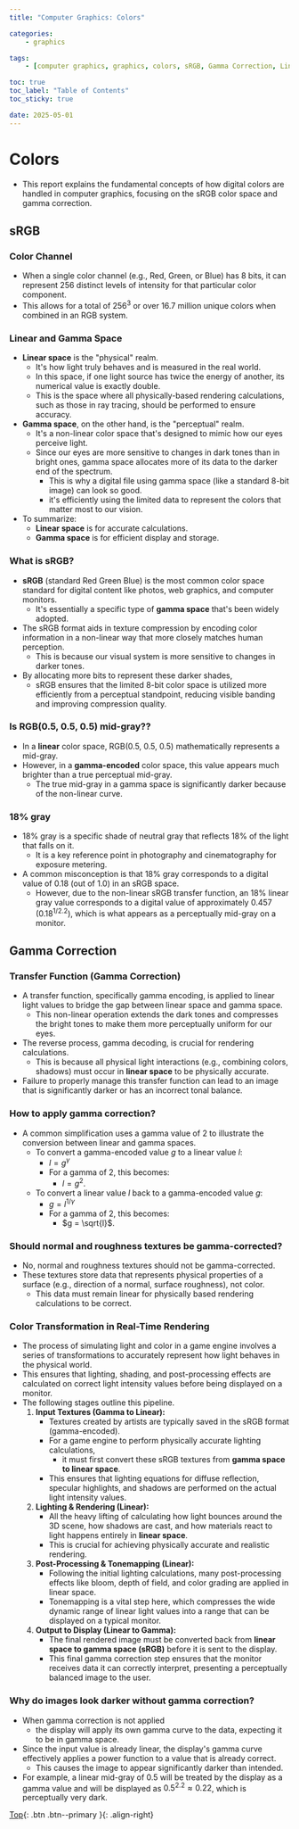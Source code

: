 ```yaml
---
title: "Computer Graphics: Colors"

categories:
    - graphics

tags:
    - [computer graphics, graphics, colors, sRGB, Gamma Correction, Linear space, Gamma space, Color Transformation]

toc: true
toc_label: "Table of Contents"
toc_sticky: true

date: 2025-05-01
---
```


# Colors
- This report explains the fundamental concepts of how digital colors are handled in computer graphics, focusing on the sRGB color space and gamma correction.

## sRGB
### Color Channel
- When a single color channel (e.g., Red, Green, or Blue) has 8 bits, it can represent 256 distinct levels of intensity for that particular color component.
- This allows for a total of $256^3$ or over 16.7 million unique colors when combined in an RGB system.

### Linear and Gamma Space
- **Linear space** is the "physical" realm.
    - It's how light truly behaves and is measured in the real world.
    - In this space, if one light source has twice the energy of another, its numerical value is exactly double.
    - This is the space where all physically-based rendering calculations, such as those in ray tracing, should be performed to ensure accuracy.
- **Gamma space**, on the other hand, is the "perceptual" realm.
    - It's a non-linear color space that's designed to mimic how our eyes perceive light.
    - Since our eyes are more sensitive to changes in dark tones than in bright ones, gamma space allocates more of its data to the darker end of the spectrum.
        - This is why a digital file using gamma space (like a standard 8-bit image) can look so good.
        - it's efficiently using the limited data to represent the colors that matter most to our vision. 
- To summarize:
    - **Linear space** is for accurate calculations.
    - **Gamma space** is for efficient display and storage.

### What is sRGB?
- **sRGB** (standard Red Green Blue) is the most common color space standard for digital content like photos, web graphics, and computer monitors.
    - It's essentially a specific type of **gamma space** that's been widely adopted.
- The sRGB format aids in texture compression by encoding color information in a non-linear way that more closely matches human perception. 
    - This is because our visual system is more sensitive to changes in darker tones. 
- By allocating more bits to represent these darker shades,
    - sRGB ensures that the limited 8-bit color space is utilized more efficiently from a perceptual standpoint, reducing visible banding and improving compression quality.

### Is RGB(0.5, 0.5, 0.5) mid-gray??
- In a **linear** color space, RGB(0.5, 0.5, 0.5) mathematically represents a mid-gray. 
- However, in a **gamma-encoded** color space, this value appears much brighter than a true perceptual mid-gray. 
    - The true mid-gray in a gamma space is significantly darker because of the non-linear curve.

### 18% gray
- 18% gray is a specific shade of neutral gray that reflects 18% of the light that falls on it. 
    - It is a key reference point in photography and cinematography for exposure metering. 
- A common misconception is that 18% gray corresponds to a digital value of 0.18 (out of 1.0) in an sRGB space.
    - However, due to the non-linear sRGB transfer function, an 18% linear gray value corresponds to a digital value of approximately 0.457 ($0.18^{1/2.2}$), which is what appears as a perceptually mid-gray on a monitor. 


## Gamma Correction
### Transfer Function (Gamma Correction)
- A transfer function, specifically gamma encoding, is applied to linear light values to bridge the gap between linear space and gamma space.
    - This non-linear operation extends the dark tones and compresses the bright tones to make them more perceptually uniform for our eyes.
- The reverse process, gamma decoding, is crucial for rendering calculations.
    - This is because all physical light interactions (e.g., combining colors, shadows) must occur in **linear space** to be physically accurate.
- Failure to properly manage this transfer function can lead to an image that is significantly darker or has an incorrect tonal balance.

### How to apply gamma correction?
- A common simplification uses a gamma value of 2 to illustrate the conversion between linear and gamma spaces.
    * To convert a gamma-encoded value $g$ to a linear value $l$:
        * $l = g^\gamma$
        * For a gamma of 2, this becomes:
            * $l = g^2$.
    * To convert a linear value $l$ back to a gamma-encoded value $g$:
        * $g = l^{1/\gamma}$
        * For a gamma of 2, this becomes:
            * $g = \sqrt{l}$.

### Should normal and roughness textures be gamma-corrected?
- No, normal and roughness textures should not be gamma-corrected.
- These textures store data that represents physical properties of a surface (e.g., direction of a normal, surface roughness), not color.
    - This data must remain linear for physically based rendering calculations to be correct.

### Color Transformation in Real-Time Rendering
- The process of simulating light and color in a game engine involves a series of transformations to accurately represent how light behaves in the physical world.
- This ensures that lighting, shading, and post-processing effects are calculated on correct light intensity values before being displayed on a monitor.
- The following stages outline this pipeline.
    1. **Input Textures (Gamma to Linear):**
        - Textures created by artists are typically saved in the sRGB format (gamma-encoded).
        - For a game engine to perform physically accurate lighting calculations,
            - it must first convert these sRGB textures from **gamma space to linear space**.
        - This ensures that lighting equations for diffuse reflection, specular highlights, and shadows are performed on the actual light intensity values.
    2. **Lighting & Rendering (Linear):**
       - All the heavy lifting of calculating how light bounces around the 3D scene, how shadows are cast, and how materials react to light happens entirely in **linear space**.
       - This is crucial for achieving physically accurate and realistic rendering.
    3. **Post-Processing & Tonemapping (Linear):**
       - Following the initial lighting calculations, many post-processing effects like bloom, depth of field, and color grading are applied in linear space.
       - Tonemapping is a vital step here, which compresses the wide dynamic range of linear light values into a range that can be displayed on a typical monitor.
    4. **Output to Display (Linear to Gamma):**
       - The final rendered image must be converted back from **linear space to gamma space (sRGB)** before it is sent to the display.
       - This final gamma correction step ensures that the monitor receives data it can correctly interpret, presenting a perceptually balanced image to the user.

### Why do images look darker without gamma correction?
- When gamma correction is not applied
    - the display will apply its own gamma curve to the data, expecting it to be in gamma space.
- Since the input value is already linear, the display's gamma curve effectively applies a power function to a value that is already correct.
    - This causes the image to appear significantly darker than intended.
- For example, a linear mid-gray of 0.5 will be treated by the display as a gamma value and will be displayed as $0.5^{2.2} \approx 0.22$, which is perceptually very dark.


[Top](#){: .btn .btn--primary }{: .align-right}
